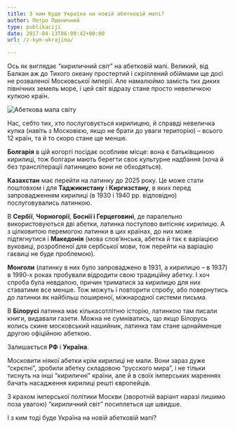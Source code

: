 ```yaml
---
title: З ким буде Україна на новій абетковій мапі?
author: Петро Пшеничний
type: publikaciji
date: 2017-04-13T06:09:42+00:00
url: /z-kym-ukrajina/

---
```

Ось як виглядає &#8220;кириличний світ&#8221; на абетковій мапі. Великий, від Балкан аж до Тихого океану простертий і скріплений обіймами ще досі не розваленої Московської імперії. Але намалюймо замість тих диких північних земель море, і цей світ відразу стане просто невеличкою купкою країн.

<!--more-->

<img src="../../latynka/img/articles/z2014/worldalphabets2.jpg" alt="Абеткова мапа світу"/>

Нас, себто тих, хто послуговується кирилицею, й справді невеличка купка (навіть з Московією, якщо не брати до уваги територію) &#8211; всього 12 країн, та й то скоро стане ще менше.

**Болгарія** в цій когорті посідає особливе місце: вона є батьківщиною кирилиці, тож болгари мають берегти своє культурне надбання (хоча й без транслітерації латиницею вони не обходяться).

**Казахстан** має перейти на латинку до 2025 року. Це може стати поштовхом і для **Таджикистану** і **Киргизстану**, в яких перед запровадженням кирилиці (в 1930 і 1940 рр. відповідно) послуговувались латинкою.

В **Сербії**, **Чорногорії**, **Боснії і Герцеговині**, де паралельно використовуються дві абетки, латинка поступово витісняє кирилицю. А з цілковитою перемогою латинки в цих країнах, до них може підтягнутися і **Македонія** (мова слов&#8217;янська, абетка й так є варіацією вуковиці, розробленої для сербської мови, тож перейти на варіацію гаєвиці не буде проблемою).

**Монголи** (латинку в них було запроваджено в 1931, а кирилицю &#8211; в 1937) в 1990-х роках пробували відродити свою традиційну абетку. І хоч спроба була невдалою, причин триматися за кирилицю для них ставатиме все менше. Тож можуть і повторити спробу, або повернутись до латинки як найбільш поширеної, міжнародної системи письма.

В **Білорусі** латинка має кількасотлітню історію, латинкою там писали книги, видавали газети. Можна не сумніватись, що якщо Білорусь колись скине московський нашийник, латинка там стане щонайменше другою офіційною абеткою.

Залишається **РФ** і **Україна**.

Московити ніякої абетки крім кирилиці не мали. Вони зараз дуже &#8220;скрєпні&#8221;, зробили абетку складовою &#8220;русского мира&#8221;, і не тільки тиснуть на інші &#8220;кириличні&#8221; країни, але й в своїх імперських мареннях бачать насадження кирилиці решті європейців.

З крахом імперської політики Москви (зворотній варіант наразі лишимо поза увагою) &#8220;кириличний світ&#8221; посиплеться ще швидше.

І з ким тоді буде Україна на новій абетковій мапі?